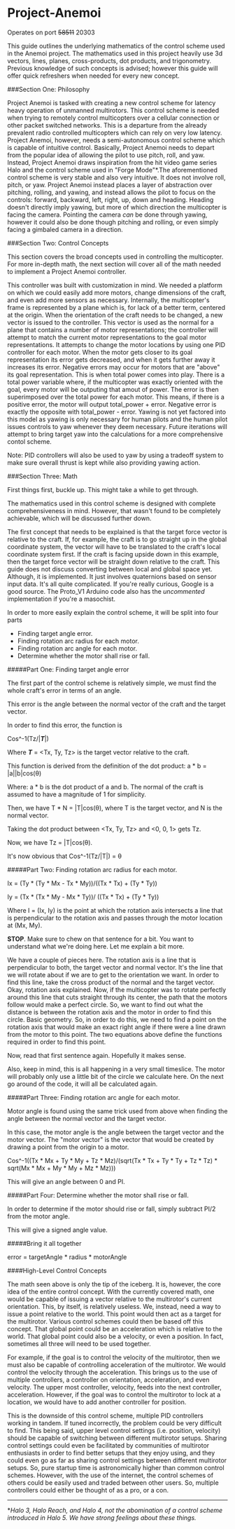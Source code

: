 # Project-Anemoi

Operates on port ~~58511~~ 20303

This guide outlines the underlying mathematics of the control scheme used in the Anemoi project. The mathematics used in this project heavily use 3d vectors, lines, planes, cross-products, dot products, and trigonometry. Previous knowledge of such concepts is advised; however this guide will offer quick refreshers when needed for every new concept. 

###Section One: Philosophy

Project Anemoi is tasked with creating a new control scheme for latency heavy operation of unmanned multirotors. This control scheme is needed when trying to remotely control multicopters over a cellular connection or other packet switched networks. This is a departure from the already prevalent radio controlled multicopters which can rely on very low latency. Project Anemoi, however, needs a semi-autonomous control scheme which is capable of intuitive control. Basically, Project Anemoi needs to depart from the popular idea of allowing the pilot to use pitch, roll, and yaw. Instead, Project Anemoi draws inspiration from the hit video game series Halo and the control scheme used in "Forge Mode"\*.The aforementioned control scheme is very stable and also very intuitive. It does not involve roll, pitch, or yaw. Project Anemoi instead places a layer of abstraction over pitching, rolling, and yawing, and instead allows the pilot to focus on the controls: forward, backward, left, right, up, down and heading. Heading doesn't directly imply yawing, but more of which direction the multicopter is facing the camera. Pointing the camera *can* be done through yawing, however it could also be done though pitching and rolling, or even simply facing a gimbaled camera in a direction.



###Section Two: Control Concepts

This section covers the broad concepts used in controlling the multicopter. For more in-depth math, the next section will cover all of the math needed to implement a Project Anemoi controller. 

This controller was built with customization in mind. We needed a platform on which we could easily add more motors, change dimensions of the craft, and even add more sensors as necessary. Internally, the multicopter's frame is represented by a plane which is, for lack of a better term, centered at the origin. When the orientation of the craft needs to be changed, a new vector is issued to the controller. This vector is used as the normal for a plane that contains a number of motor representations; the controller will attempt to match the current motor representations to the goal motor representations. It attempts to change the motor locations by using one PID controller for each motor. When the motor gets closer to its goal representation its error gets decreased, and when it gets further away it increases its error. Negative errors may occur for motors that are "above" its goal representation. This is when total power comes into play. There is a total power variable where, if the multicopter was exactly oriented with the goal, every motor will be outputing that amout of power. The error is then superimposed over the total power for each motor. This means, if there is a positive error, the motor will output total_power + error. Negative error is exactly the opposite with total_power - error. Yawing is not yet factored into this model as yawing is only necessary for human pilots and the human pilot issues controls to yaw whenever they deem necessary. Future iterations will attempt to bring target yaw into the calculations for a more comprehensive contol scheme.

Note: PID controllers will also be used to yaw by using a tradeoff system to make sure overall thrust is kept while also providing yawing action. 


###Section Three: Math

First things first, buckle up. This might take a while to get through. 

The mathematics used in this control scheme is designed with complete comprehensiveness in mind. However, that wasn't found to be completely achievable, which will be discussed further down. 

The first concept that needs to be explained is that the target force vector is relative to the craft. If, for example, the craft is to go straight up in the global coordinate system, the vector will have to be translated to the craft's local coordinate system first. If the craft is facing upside down in this example, then the target force vector will be straight down relative to the craft. This guide does not discuss converting between local and global space yet. Although, it is implemented. It just involves quaternions based on sensor input data. It's all quite complicated. If you're really curious, Google is a good source. The Proto_V1 Arduino code also has the _uncommented_ implementation if you're a masochist. 

In order to more easily explain the control scheme, it will be split into four parts
* Finding target angle error.
* Finding rotation arc radius for each motor.
* Finding rotation arc angle for each motor.
* Determine whether the motor shall rise or fall.

#####Part One: Finding target angle error

The first part of the control scheme is relatively simple, we must find the whole craft's error in terms of an angle. 

This error is the angle between the normal vector of the craft and the target vector. 

In order to find this error, the function is 

Cos^-1(Tz/|***T***|)

Where ***T*** = \<Tx, Ty, Tz\> is the target vector relative to the craft.

This function is derived from the definition of the dot product: a * b = |a||b|cos(θ)

Where: a * b is the dot product of a and b. The normal of the craft is assumed to have a magnitude of 1 for simplicity. 

Then, we have T * N = |T|cos(θ), where T is the target vector, and N is the normal vector. 

Taking the dot product between \<Tx, Ty, Tz\> and \<0, 0, 1\> gets Tz.

Now, we have Tz = |T|cos(θ).

It's now obvious that Cos^-1(Tz/|T|) = θ


#####Part Two: Finding rotation arc radius for each motor.

Ix = (Ty * (Ty * Mx - Tx * My))/((Tx * Tx) + (Ty * Ty))

Iy = (Tx * (Tx * My - Mx * Ty))/ ((Tx * Tx) + (Ty * Ty))

Where I = (Ix, Iy) is the point at which the rotation axis intersects a line that is perpendicular to the rotation axis and passes through the motor location at (Mx, My).

**STOP**. Make sure to chew on that sentence for a bit. You want to understand what we're doing here. Let me explain a bit more. 

We have a couple of pieces here. The rotation axis is a line that is perpendicular to both, the target vector and normal vector. It's the line that we will rotate about if we are to get to the orientation we want. In order to find this line, take the cross product of the normal and the target vector. Okay, rotation axis explained. Now, if the multicopter was to rotate perfectly around this line that cuts straight through its center, the path that the motors follow would make a perfect circle. So, we want to find out what the distance is between the rotation axis and the motor in order to find this circle. Basic geometry. So, in order to do this, we need to find a point on the rotation axis that would make an exact right angle if there were a line drawn from the motor to this point. The two equations above define the functions required in order to find this point.

Now, read that first sentence again. Hopefully it makes sense. 

Also, keep in mind, this is all happening in a very small timeslice. The motor will probably only use a little bit of the circle we calculate here. On the next go around of the code, it will all be calculated again.

#####Part Three: Finding rotation arc angle for each motor.

Motor angle is found using the same trick used from above when finding the angle between the normal vector and the target vector. 

In this case, the motor angle is the angle between the target vector and the motor vector. The "motor vector" is the vector that would be created by drawing a point from the origin to a motor.

Cos^-1((Tx * Mx + Ty * My + Tz * Mz)/(sqrt(Tx * Tx + Ty * Ty + Tz * Tz) * sqrt(Mx * Mx + My * My + Mz * Mz)))

This will give an angle between 0 and PI. 

#####Part Four: Determine whether the motor shall rise or fall.

In order to determine if the motor should rise or fall, simply subtract PI/2 from the motor angle. 

This will give a signed angle value. 

#####Bring it all together

error = targetAngle * radius * motorAngle

####High-Level Control Concepts

The math seen above is only the tip of the iceberg. It is, however, the core idea of the entire control concept. With the currently covered math, one would be capable of issuing a vector relative to the multirotor's current orientation. This, by itself, is relatively useless. We, instead, need a way to issue a point relative to the world. This point would then act as a target for the multirotor. Various control schemes could then be based off this concept. That global point could be an acceleration which is relative to the world. That global point could also be a velocity, or even a position. In fact, sometimes all three will need to be used together. 

For example, if the goal is to control the velocity of the multirotor, then we must also be capable of controlling acceleration of the multirotor. We would control the velocity through the acceleration. This brings us to the use of multiple controllers, a controller on orientation, acceleration, and even velocity. The upper most controller, velocity, feeds into the next controller, acceleration. However, if the goal was to control the multirotor to lock at a location, we would have to add another controller for position. 

This is the downside of this control scheme, multiple PID controllers working in tandem. If tuned incorrectly, the problem could be very difficult to find. This being said, upper level control settings (i.e. position, velocity) should be capable of switching between different multirotor setups. Sharing control settings could even be facilitated by communities of multirotor enthusiasts in order to find better setups that they enjoy using, and they could even go as far as sharing control settings between different multirotor setups. So, pure startup time is astronomically higher than common control schemes. However, with the use of the internet, the control schemes of others could be easily used and traded between other users. So, multiple controllers could either be thought of as a pro, or a con.

___

\**Halo 3, Halo Reach, and Halo 4, not the abomination of a control scheme introduced in Halo 5. We have strong feelings about these things.*
